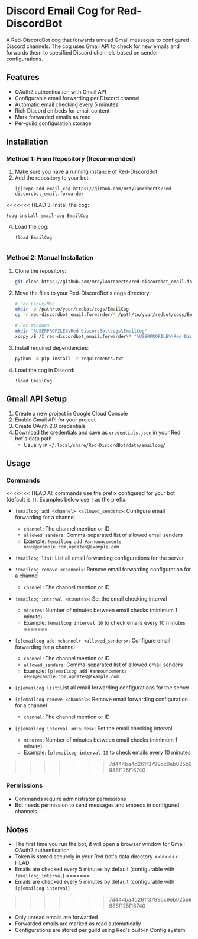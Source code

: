 # Discord Email Cog for Red-DiscordBot

A Red-DiscordBot cog that forwards unread Gmail messages to configured Discord channels. The cog uses Gmail API to check for new emails and forwards them to specified Discord channels based on sender configurations.

## Features

- OAuth2 authentication with Gmail API
- Configurable email forwarding per Discord channel
- Automatic email checking every 5 minutes
- Rich Discord embeds for email content
- Mark forwarded emails as read
- Per-guild configuration storage

## Installation

### Method 1: From Repository (Recommended)

1. Make sure you have a running instance of Red-DiscordBot
2. Add the repository to your bot:
   ```
   [p]repo add email-cog https://github.com/mrdylanroberts/red-discordbot_email.forwarder
   ```
<<<<<<< HEAD
3. Install the cog:
   ```
   !cog install email-cog EmailCog
   ```
4. Load the cog:
   ```
   !load EmailCog
   ```
   ```

### Method 2: Manual Installation

1. Clone the repository:
   ```bash
   git clone https://github.com/mrdylanroberts/red-discordbot_email.forwarder
   ```
2. Move the files to your Red-DiscordBot's cogs directory:
   ```bash
   # For Linux/Mac
   mkdir -p /path/to/your/redbot/cogs/EmailCog
   cp -r red-discordbot_email.forwarder/* /path/to/your/redbot/cogs/EmailCog/
   
   # For Windows
   mkdir "%USERPROFILE%\Red-DiscordBot\cogs\EmailCog"
   xcopy /E /I red-discordbot_email.forwarder\* "%USERPROFILE%\Red-DiscordBot\cogs\EmailCog\"
   ```
3. Install required dependencies:
   ```bash
   python -m pip install -r requirements.txt
   ```
4. Load the cog in Discord:
   ```
   !load EmailCog
   ```

## Gmail API Setup

1. Create a new project in Google Cloud Console
2. Enable Gmail API for your project
3. Create OAuth 2.0 credentials
4. Download the credentials and save as `credentials.json` in your Red bot's data path
   - Usually in `~/.local/share/Red-DiscordBot/data/emailcog/`

## Usage

### Commands

<<<<<<< HEAD
All commands use the prefix configured for your bot (default is `!`). Examples below use `!` as the prefix.

- `!emailcog add <channel> <allowed_senders>`: Configure email forwarding for a channel
  - `channel`: The channel mention or ID
  - `allowed_senders`: Comma-separated list of allowed email senders
  - Example: `!emailcog add #announcements news@example.com,updates@example.com`

- `!emailcog list`: List all email forwarding configurations for the server

- `!emailcog remove <channel>`: Remove email forwarding configuration for a channel
  - `channel`: The channel mention or ID

- `!emailcog interval <minutes>`: Set the email checking interval
  - `minutes`: Number of minutes between email checks (minimum 1 minute)
  - Example: `!emailcog interval 10` to check emails every 10 minutes
=======
- `[p]emailcog add <channel> <allowed_senders>`: Configure email forwarding for a channel
  - `channel`: The channel mention or ID
  - `allowed_senders`: Comma-separated list of allowed email senders
  - Example: `[p]emailcog add #announcements news@example.com,updates@example.com`

- `[p]emailcog list`: List all email forwarding configurations for the server

- `[p]emailcog remove <channel>`: Remove email forwarding configuration for a channel
  - `channel`: The channel mention or ID

- `[p]emailcog interval <minutes>`: Set the email checking interval
  - `minutes`: Number of minutes between email checks (minimum 1 minute)
  - Example: `[p]emailcog interval 10` to check emails every 10 minutes
>>>>>>> 7d444ba4d261f3799bc9eb025b9986f125f16740

### Permissions

- Commands require administrator permissions
- Bot needs permission to send messages and embeds in configured channels

## Notes

- The first time you run the bot, it will open a browser window for Gmail OAuth2 authentication
- Token is stored securely in your Red bot's data directory
<<<<<<< HEAD
- Emails are checked every 5 minutes by default (configurable with `!emailcog interval`)
=======
- Emails are checked every 5 minutes by default (configurable with `[p]emailcog interval`)
>>>>>>> 7d444ba4d261f3799bc9eb025b9986f125f16740
- Only unread emails are forwarded
- Forwarded emails are marked as read automatically
- Configurations are stored per guild using Red's built-in Config system